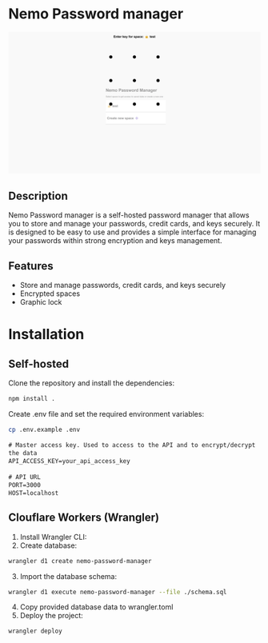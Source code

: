 # Nemo Password manager

![image](static/screenshots/desktop1.png)

## Description

Nemo Password manager is a self-hosted password manager that allows you to store and manage your passwords, credit cards, and keys securely. It is designed to be easy to use and provides a simple interface for managing your passwords within strong encryption and keys management.

## Features
- Store and manage passwords, credit cards, and keys securely
- Encrypted spaces
- Graphic lock

# Installation

## Self-hosted

Clone the repository and install the dependencies:

```bash
npm install .
```

Create .env file and set the required environment variables:

```bash
cp .env.example .env
```

```dotenv
# Master access key. Used to access to the API and to encrypt/decrypt the data
API_ACCESS_KEY=your_api_access_key

# API URL
PORT=3000
HOST=localhost
```

## Clouflare Workers (Wrangler)

1. Install Wrangler CLI:
2. Create database:
```bash
wrangler d1 create nemo-password-manager
```

3. Import the database schema:
```bash
wrangler d1 execute nemo-password-manager --file ./schema.sql
```

4. Copy provided database data to wrangler.toml
5. Deploy the project:
```bash
wrangler deploy
```

